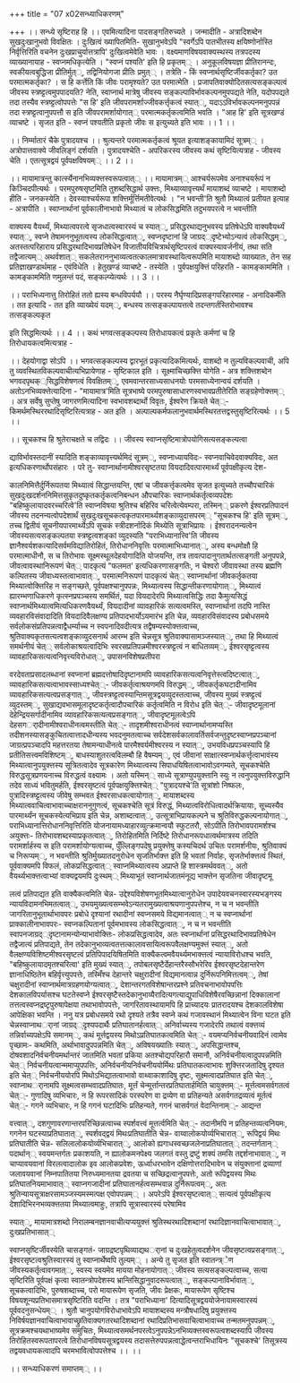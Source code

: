 +++
title = "07 x02सन्ध्याधिकरणम्"

+++
।। सन्ध्ये सृष्टिराह हि ।। एवमित्यादिना पादसङ्गतिरुच्यते । जन्मादीति - अत्रादिशब्देन सुखदुःखानुभवो विवक्षितः । दुःखित्वं ख्यापितमिति- सुखानुभवेऽपि "स्वर्गेऽपि पातभीतस्य क्षयिष्णोर्नास्ति निर्वृत्तिरिति वचनेन दुःखप्राचुर्यात्तत्रापि' दुःखित्वमेवेति भावः । वक्ष्यमाणविषयवाक्यस्थस्य तत्रपदस्य व्याख्यानायाह - स्वप्नमधिकृत्येति । "स्वप्नं पश्यति' इति हि प्रकृतम्् । अनुकूलविषयज्ञा प्रीतिरानन्दः, स्वकीयत्वबुद्धिजा प्रीतिर्मुत््, तद्विनियोगजा प्रीतिः प्रमुत्् । तत्रेति - किं स्वप्नार्थसृष्टिर्जीवकर्तृका? उत परमात्मकर्तृका? । स हि कर्त्तेति किं जीवः परामृश्यते? उत परमात्मेति । प्रजापतिवाक्योदितसत्यसङ्कल्पत्वं जीवस्य स्त्रष्ट्टत्वमुपपादयति? नेति, स्वाप्नार्थ मात्रेषु जीवस्य सङ्कल्पाविर्भावकल्पनमुपपद्यते नेति, यदोपपद्यते तदा तस्यैव स्त्रष्ट्टत्वोपपत्तेः "स हि' इति जीवपरामर्शाज्जीवकर्त्तृकत्वं स्यात््, यदाऽऽविर्भावकल्पनमनुपपन्नं तदा स्त्रष्ट्टत्वानुपपत्तौ स इति जीवपरामर्शायोगात्् परमात्मकर्तृकत्वमिति भवति । "आह हि' इति सूत्रखण्डं व्याचष्टे । सृजत इति - स्वप्नं पश्यतीति प्रकृतो जीवः स इत्युच्यते इति भावः ।। 1 ।।

।। निर्म्मातारं चैके पुत्रादयश्च ।। श्रुत्यन्तरे परमात्मकर्तृकत्वं श्रूयत इत्याशङ्कायामिदं सूत्रम्् । अत्रोपात्तवाक्ये जीवलिङ्गं दर्शयति । पुत्रादयश्चेति - अपरिकरस्य जीवस्य कथं सृष्टियित्यत्राह - जीवस्य चेति । एतत्सूत्रद्वयं पूर्वपक्षविषयम्् ।। 2 ।।

।। मायामात्रन्तु कार्त्स्येनानभिव्यक्त्तस्वरूपत्वात्् ।। मायामात्रम्् आश्चर्यरूपमेव अनाश्चयर्रूपं न किञ्चिदपीत्यर्थः । परमपुरुषसृष्टमिति तुशब्दसिद्धार्थ उक्त्तः, मिथ्याव्यावृत्त्यर्थं मायाशब्दं व्याचष्टे । मायाशब्दो हीति - जनकस्येति । देवस्याश्चर्यरूपा शक्त्तिर्मूर्त्तिमतीवेत्यर्थः । "न भवन्ती'ति श्रुतौ मिथ्यात्वं प्रतीयत इत्याह - अत्रापीति । स्वाप्नार्थानां पूर्वकालीनाभावो मिथ्यात्वं च लोकसिद्धमिति तदुभयपरत्वे न भवन्तीति

वाक्यस्य वैयर्थ्यं, मिथ्यात्वपरत्वे सृजधात्वस्वारस्यं च स्यात््, प्रसिद्धरथाद्यनुभवस्य प्रतिषेधेऽपि वाक्यवैयर्थ्यं स्यात््, स्वप्ने तेषामननुभूतत्वस्य लोकसिद्धत्वात््, स्वप्नदृष्टानां हि जाग्रद््दृष्टेभ्योऽन्यत्वं लोकसिद्धम््, अतस्तत्परिहाराय प्रसिद्धरथादिभावप्रतिषेधेन विजातीयविचित्रार्थसृष्टिपरत्वं वाक्यस्यावर्जनीयं, तथा सति तद्वैजात्यम्् अथर्वशात्् सकलेतराननुभाव्यत्वतत्कालमात्रावस्थायित्वरूपमिति मायाशब्दो व्याख्यातः, तेन सह प्रतिज्ञाखण्डार्थमाह - एवंविधेति । हेतुखण्डं व्याचष्टे - तस्येति । पुर्वपक्षयुक्त्तिं परिहरति - कामङ्काममिति । कामङ्काममिति णमुलन्तं पदं, सङ्कल्प्येत्यर्थः ।। 3 ।।

।। पराभिध्यनात्तु तिरोहितं ततो ह्यस्य बन्धविपर्ययौ ।। परस्य नैर्घृण्यादिप्रसङ्गपरिहारमाह - अनादिकर्मेति । तत इत्यादि - तत इति व्याख्येयं यदम््, बन्धस्य तत्सङ्कल्पायत्तत्वे तदन्तगर्तस्तिरोभावश्च तत्सङ्कल्पकृत

इति सिद्धमित्यर्थः ।। 4 ।। कथं भगवत्सङ्कल्पस्य तिरोधायकत्वं प्रकृतेः कर्मणां च हि तिरोधायकत्वमित्यत्राह -

।। देहयोगाद्वा सोऽपि ।। भगवत्सङ्कल्पस्य द्वारभूतं प्रकृत्यादिकमित्यर्थः, वाशब्दो न तुल्यविकल्पवाची, अपि तु व्यवस्थितविकल्पवाचीत्यभिप्रायेणाह - सृष्टिकाल इति । सूक्ष्माचिच्छक्त्ति योगेति - अत्र शक्त्तिशब्देन भगवदपृथक््सिद्धविशेषणत्वं विवक्षितम््, एवमवान्तरसाध्यसाधनयोः परमसाध्येनान्वयं दर्शयति । अतोऽनभिव्यक्त्तेत्यादिना - "मायामात्र'मिति सूत्रभाष्ये परमपुरुषासाधारणस्वभावप्रतीतेरिति सङ्ग्रहेणोक्त्तम्् । अत्र सर्वेषु सुप्तेषु जागरणमित्यादिना स्वभावशब्दार्थो विवृतः, ईश्वरेण क्रियते चेत््- किमर्थमस्थिररथादिसृष्टिरित्यत्राह - अत इति । अल्पाल्पकर्मफलानुभवार्थमस्थिरतत्तद्वस्तुसृष्टिरित्यर्थः ।। 5 ।।

।। सूचकश्च हि श्रुतेराचक्षते च तद्विदः ।। जीवस्य स्वाप्नसृष्टिमात्रोपयोगिसत्यसङ्कल्पत्वा

द्याविर्भावस्तदानीं स्यादिति शङ्काव्यावृत्त्यर्थमिदं सूत्रम््, स्वप्नाध्यायविदः- स्वप्नवाचिवेदवाक्यविदः, अत इत्यधिकरणार्थोपसंहारः । परे तु- स्वाप्नार्थानामीश्वरसृष्टतया वियदादिवत्पारमार्थ्यं पूर्वपक्षीकृत्य देश-

कालनिमित्तैर्दुर्निरूपतया मिथ्यात्वं सिद्धान्तयन्ति, एषां च जीवकर्त्तृकत्वमेव सृजत इत्युच्यते तच्चौपचारिकं सुखदुःखदर्शननिमित्तसुकृतदुष्कृतकर्तृकत्वनिबन्धन औपचारिकः स्वाप्नार्थकर्तृत्वव्यपदेशः "बहिष्कुलायादवरच्चरित्वे'ति स्वाप्नविषया श्रुतिश्च बहिरिव चरित्वेत्येवम्परा, तस्मिन्् प्रकरणे ईश्वरप्रतिपादनं जीवस्य तदनन्यत्वोपदेशार्थं सुखदुःखसूचकत्वकृतपारमार्थ्यशङ्काव्युदासपरम्् "सूचकश्च हि' इति सूत्रम््, तच्च द्वितीयं सूचनीयपारमार्थ्येऽपि सूचकं स्त्रीदशर्नादिकं मिथ्येति सूत्राभिप्रायः । ईश्वरादनन्यत्वेन जीवस्यसत्यसङ्कल्पतया स्त्रष्ट्टत्वशङ्कां व्युदस्यति "पराभिध्यानात्त्वि'ति जीवस्य ज्ञानैश्वर्यशकत्यादिसर्वमविद्यातिरोहितं, तिरोधाननिवृत्तिः परमात्माभिध्यानात््, अस्य बन्धमोक्षौ हि परमात्माधीनौ, स च तिरोभावः सूक्ष्मस्थूलदेहयोगादिति योजयन्ति, तत्र तावत्पादानुगतार्थतत्सङ्गती अनुपपन्ने, जीवत्वावस्थानिरूपणं चेत्् पादकृत्यं "फलमत' इत्यधिकरणासङ्गतिः, न चेश्वरो जीवावस्था तस्य ब्रह्मणि कल्पितस्य जीवाध्यस्तत्वाभावात््, परमात्मनिरूपणं पादकृत्यं चेत्् स्वाप्नार्थानां जीवकर्तृकतया मिथ्यात्वोक्त्तिरिह न सङ्गच्छते, पूर्वपक्षश्चानुपपन्नः, मिथ्यात्वस्य सिद्धान्तीकरणायोगात््, मिथ्यात्वं ह्यारम्भणाधिकरणे कृत्स्नप्रपञ्चस्य समर्थितं, यदा वियदादेरपि मिथ्यात्वसिद्धिः तदा कैमुत्यसिद्धं स्वाप्नार्थमिथ्यात्वमित्यधिकरणवैयर्थ्यं, वियदादीनां व्यावहारिकं सत्यत्वमस्ति, स्वाप्नार्थानां तदपि नास्ति व्यवहारविसंवादादिति वियदादिवैलक्षण्य प्रतिपादभार्योऽयमारंभ इति चेन्न, व्यवहारविसंवादस्य प्रबोधसमये सर्वलोकसंप्रतिपन्नत्वाद्वैधर्म्याच्च न स्वपनादिवदीत्यत्र तद्वैषम्यस्योक्त्तत्वाच्च, श्रुतिवाक्यकृतसत्यत्वशङ्काव्युदसनार्थ आरम्भ इति चेन्नसूत्र श्रुतिवाक्यासामञ्जस्यात््, तथा हि मिथ्यात्वं समर्थनीयं चेत्् सर्वलोकाश्रयत्वादिभिः स्वरसप्रतिपन्नमीश्वरस्त्रष्ट्टत्वं न बाधितव्यम््, ईश्वरसृष्ट्टत्वस्य व्यावहारिकसत्यत्वनिवृत्त्यविरोधात््, उपासनविशेषप्रतीपरा

वरदेवताप्रसादलब्धानां स्वप्नानां ब्रह्मदत्तोषादिदृष्टानामपि व्यावहारिकसत्यत्वनिवृत्तेस्त्वदिष्टत्वात््, व्यावहारिकसत्यत्वाभावस्साध्यश्चेत््- जीवकर्तृत्वाश्रयणमपि विरुद्धम््, जीवकर्तृकघटादीनामिव व्यावहारिकसत्यत्वप्रसङ्गात््, जीवस्त्रष्ट्टत्वस्यान्तिमसूत्रद्वयव्युदस्तत्वाच्च, जीवस्य मुख्यं स्त्रष्ट्टत्वं व्युदस्तम््, सुखाद्यवभासमूलादृष्टकर्तृत्वादौपचारिकं कर्तृत्वमिति न विरोध इति चेत््- जीवादृष्टमूलानां देहेन्द्रियसर्गादीनामिव व्यावहारिकसत्यत्वप्रसङ्गात््, जीवादृष्टमूलत्वेऽपि देहसगर्ादीनामीश्वराधीनत्वमस्तीति चेत््- तादृशमीश्वराधीनत्वं स्वाप्नार्थानामप्यस्ति तदीशनस्यासङ्कुचितत्वात्तादधीन्यस्य भवदनुमतत्वाच्च सर्वदेशसर्वकालावर्तिसर्वजन्तुदृष्टस्वाप्नप्रपञ्चानां जाग्रत्प्रपञ्चादपि महत्तरतया तेषामन्याधीनत्वे पारमैश्वर्यमीश्वरस्य न स्यात््, उभयविधप्रपञ्चस्यापि हि प्रतीतिसत्त्वमविशिष्टम््, बाधस्याशुतरत्वविलम्बौ हि वैषम्यम््, एवं जीवानां साक्षात्स्वप्नार्थकर्त्तृत्वाभावंस्य मिथ्यात्वानुपयुक्त्तस्य सूत्रितत्वादेव सूत्रकारेण मिथ्यात्वस्य सिपाधयिषितत्वाभावोऽवगम्यते, सूचकश्चेति विरुद्धसूत्रप्रणयनाच्च विरुद्धत्वं वक्ष्यामः । अतो यस्मिन्् साध्ये सूत्राण्युपयुक्त्तानि स्युः न त्वनुपयुक्त्तविरुद्धानि तदेव साध्यं भवितुमर्हति, ईश्वरसृष्टत्वं पूर्वपक्षयुक्त्तिश्चेत्् "पुत्रादयश्चे'ति सूत्रांशो निष्फलः, पुत्रादिस्त्रष्ट्टत्वस्य जीवेषु सम्भवत ईश्वरसाधकत्वायोगात््, मायाशब्दस्य मिथ्यात्ववाचित्वाभावाच्चाक्षराननुगुणत्वं, सूचकश्चेति सूत्रं विरुद्धं, मिथ्यात्वविरोधित्वादर्थक्रियायाः, सूच्यस्यैव पारमार्थ्यंन सूचकस्येत्यभिप्राय इति चेन्न, अशाब्दत्वात््, उत्सूत्राभिप्रायकल्पने च श्रुतिविरुद्धकल्पनायोगात््, पराभिध्यानात्तिरोधाननिवृत्तिरिति योजनायामध्याहारव्युत्क्रमान्वयौ स्फुटतरौ, सोऽपीति तिरोभावपरामर्शश्च अयुक्त्तः- तिरोभावशब्दस्याप्रकृतत्वात््, तिरोहितमिति निर्दिष्टे तिरोधानरूपधात्वर्थमात्रस्य तदिति परामर्शार्हस्य स इति परामर्शायोग्यत्वाच्च, पुँल्लिङ्गपदेषु प्रयुक्त्तेषु कस्यचिदर्थ उचितः परामर्शनीयः, श्रुतिवाक्यं च निरूप्यम््, न भवन्तीति श्रुतिर्मुख्यातदनुरोधेन सृजतिर्भाक्त्त इति हि भवतां निर्वाहः, सृजतेर्भाक्त्तत्वं स्थितं, पूर्ववाक्यमपि विफलं, लोकप्रसिद्धत्वात्् स्वाप्नमिथ्यात्वस्य अप्राप्ते हि शास्त्रमर्थववत््, अतो वैयर्थ्यभाक्त्तत्वाभ्यां वाक्यद्वयमपि दुःस्थम्् मिथ्याभूतं स्वाप्नार्थजातमंनूद्य भाक्त्तेन सृजतिना जीवादृष्टमू

लत्वं प्रतिपाद्यत इति वाक्यैकत्वमिति चेन्न- उद्देश्यविशेषणभूतमिथ्यात्वानुरोधेन उपादेयवचनस्वारस्यभङ्गस्य न्यायविदामनभिमतत्वात््, उभयमुख्यत्वसम्भवेऽन्यतरामुख्यत्वाश्रयणानुपपत्तेश्च, न च न भवन्तीति जागरितानुभूतार्थाभावपरः प्रबोधे दृश्यानां रथादीनां स्वप्नसमये विद्यमानत्वात्् न च स्वप्नार्थानां प्राक्कालीनाभावपरः- स्वप्नकल्पितानां पूर्वमभावस्य लोकसिद्धत्वात््, न च न भवन्तीति स्वापनजाग्रद््दृष्टानामन्योन्याभावोक्त्तिः- लोकप्रसिद्धत्वादेव, अतः स्वप्नार्थानां प्रसिद्धरथादिभावप्रतिषेधेन तद्वैजात्यं प्रतिपाद्यते, तेन तदेकानुभाव्यत्वतत्तत्कालावसायित्वरूपवैलक्षण्यमुक्त्तं स्यात््, अतो वैलक्षण्यविशिष्टमीश्वरसृष्टत्वं प्रतिपिपादयिषितमिति वाक्यैकत्वमवैयर्थ्यमभाक्त्तत्वं न्यायाविरोधश्च भवति, "बहिष्कुलायादमृतश्चरित्वा' इति मुख्यं स्यात््, तपोबलसृष्टैर्देहान्तरैस्सौभरेरिव ईश्वरसृष्टदेहान्तरेण ज्ञानाधिष्ठितेन बहिर्वृत्त्युपपत्तेः, तस्मिँश्च देहान्तरे चक्षुरादीनां विद्यमानत्वान्न दुर्निरूपनिमित्तत्वम््, तेषां चक्षुरादीनां स्वाप्नार्थमात्रग्रहणयोग्यत्वात््, देशान्तरगतविशेषान्तरप्रश्ने प्रतिवचनाभावोपपत्तिः देशकालविपर्यासश्च घटतेस्वप्ने ईश्वरसृष्टैस्तदेकानुभाव्यैरादित्यगत्याद्युपाधिविशेषैरवच्छिन्नानां दिक्कालानां तत्तत्वस्वप्नद्रष्टृपुरुषापेक्षया तथाभावोपपत्तेः, जागरितावस्थायामपि हि प्राच्यादयः प्रातरादयश्च देशकालविशेषा आपेक्षिका भवन्ति । ननु यत्र प्रबोधसमये रथो दृश्यते तत्रैव स्वप्ने कथं गजावस्थानं मिथ्यात्वेन विना घटत इति चेन्नस्वाप्नाथर्ानां जाग्रद््दृश्यपदार्थैः प्रतिघातानर्हत्वात्् अनिर्वाच्यस्य गजादेरपि तथात्वं वक्त्तव्यं तन्निर्वाच्यपक्षेऽपि समानम््, कथं मूर्त्तद्वयस्य मिथोऽप्रतिघातकत्वमिति चेत््- वयमप्यनिर्वचनीयवादिनं त्वामेव पृच्छामः- कथमिति, अर्थाभावादुपपन्नमिति चेत््, अविषयख्यातिः स्यात््, अपसिद्धान्तश्च, दोषवशादनिर्वचनीयमर्थान्तरं जातमिति भवतां प्रकिया अतश्चोद्यपरिहारौ समानौ, अनिर्वचनीयत्वादुपपन्नमिति चेत्् निर्वचनीयत्वान्ममाप्युपपत्तिः, अनिर्वचनीयनिर्वचनीययोर्मिथः प्रतिघातकत्वाभावः शुक्त्तिरजतादिषु दृश्यत इति चेत्् निर्वचनीययोरपि मिथोऽभिद्यातत्वाभावो वाथ्वाकाशादिषु दृष्टः, सूक्ष्मत्वादप्रतिघात इति चेत््, स्वाप्नाथर्ानामपि सूक्ष्मत्वसम्भवादप्रतिघातः, मूर्त्तं चेन्मूर्त्तान्तरप्रतिघातार्हमिति चायुक्त्तम््- मूर्त्तत्वमसर्वगतत्वं चेत््- गुणादिषु व्यभिचारः, न हि रूपरसादिकं परस्परेण वा द्रव्येण वा प्रतिहन्यते असर्वगतद्रव्यत्वं मूर्तत्वं चेत््- गगने व्यभिचारः, न हि गगनं घटादिभिः प्रतिहन्यते, गगनं चासर्वगतं वेदान्तिनाम््- आद्यन्त

वत्त्वात््, दशगुणावरणान्तरपरिच्छिन्नत्वाच्च स्पर्शवत्त्वं मूत्तर्त्वमिति चेत््- तदानीमपि न प्रतिहन्तव्यत्वनियमः, गगनेन घटस्याप्रतिघातात््, स्पर्शवद्द्वयं मिथःप्रतिघातीति चेन्न- वाय्वालोकयोर्व्यभिचारात््, रूपिद्वयं मिथः प्रतिघातीति चेन्न- सलिलालोकयोर्व्यभिचारात््, आलोको ह्यगाधस्वच्छजलेनाप्रतिघातात्् तदन्तर्गतान्् पदार्थान्् स्वयमन्तर्गतः प्रकाशयति, न ह्यालोकमनपेक्ष्य जलगतं वस्तु द्रष्टुं शक्यं तमसि तद्दर्शनाभावात््, न चाप्यावयवानां विरलत्वादालोक इव आलोकप्रवेशः, ऊर्ध्वाधरभावेन दक्षिणोत्तरादिभावेन च संयुक्त्तानां द्रव्याणां जलावयवानां निम्नपातितया निरुध्यमानतया द्रवतया च सच्छिद्रत्वानुपपत्तेः, अतो रूपिद्वयस्य मिथः प्रतिघातनियमाभावात्् स्वाप्नगजादीनां प्रतिघातानर्हत्वसम्भवान्न दुर्निरूपत्वम््, अतः श्रुतिन्यायसूत्राक्षरसामञ्जस्यमस्मत्पक्ष एवोपपन्नम्् । अपरेऽपि ईश्वरसृष्टत्वात्् सत्यत्वं पूर्वपक्षीकृत्य देशादिभिरनभव्यक्त्ततया मिथ्यात्वमाहुः, तत्रापि सूत्रास्वारस्यं परेषामिव

स्यात््, मायामात्रशब्दो निरालम्बनज्ञानवाचीत्यप्ययुक्त्तं श्रुतिस्थरथादिशब्दानां रथादिज्ञानवाचित्वाभावात््, दुःखप्रतिभासात््

स्वाप्नसृष्टिर्जीवस्येति चासङ्गतं- जाग्रद्रष्टपृथिव्याद्यथर्ानां च दुःखहेतुत्वदर्शनेन जीवसृष्टत्वप्रसङ्गात््, ईश्वरसृष्टत्वश्रुतिस्वारस्यं तु स्वाप्नार्थेष्वपि तुल्यम्् । अन्ये तु सृजत इति स्वातन्त्र्ेण जीवस्यकर्तृत्वावगमात््, स्वस्य स्वयमेव मायया मोहनायोगात्् जीवस्य सत्यसङ्कल्पत्वाच्च, सत्या सृष्टिरिति पूर्वपक्षं कृत्वा स्वातन्त्रोपदेशस्य भ्रान्तिसिद्धानुवादरूपत्वात््, सङ्कल्पानाविर्भावात््, सूचकत्वादिभिः, पुरुषशब्दाच्च, परो मायारूपेण सृजति, जीवः प्रेक्षकः, मायारूपेण सृष्टिश्च विषयशून्यप्रतिभासमात्रसृष्टिरिति वदन्ति । तत्र "पराभिध्याना' दित्यादिसूत्रद्वययोजेनायामस्वारस्यं पूर्ववदनुसन्धेयम्् । श्रुतौ चानुपयोगविरोधाभावेऽपि मायाशब्दस्य मन्त्रौषधादिषु प्रयुक्त्तस्य निविर्षयज्ञानवाचित्वाभावाच्छ्रुतिवाक्यगतरथादिशब्दानां रथादिप्रतिभासवाचित्वाभावाच्च तन्मतमनुपपन्नम््, सूत्रक्रमश्चयथाभाष्यमेव समुचितः, मिथ्यात्वसमर्थनपरत्वेऽनुपपन्नेऽनभिव्यक्त्तस्वरूपत्वशब्दस्यापि जीवस्य तिरोहितस्वरूपतापरत्वे तिरोधानविषयसूत्रद्वयस्य तदासत्तेरुपपन्नत्वाद्धेत्वन्तराभिधायिनः "सूचकश्चे' तिसूत्रस्य तद्वयवधायकत्वादपि चरमभावित्वोपपत्तेश्च ।। ।।

।। सन्ध्याधिकरणं समाप्तम्् ।।

